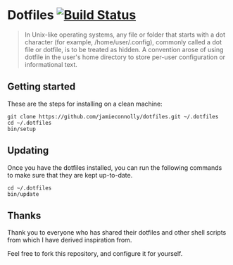 # Dotfiles [![Build Status](https://travis-ci.org/jamieconnolly/dotfiles.png?branch=master)](https://travis-ci.org/jamieconnolly/dotfiles)

> In Unix-like operating systems, any file or folder that starts with a dot
> character (for example, /home/user/.config), commonly called a dot file or
> dotfile, is to be treated as hidden.
> A convention arose of using dotfile in the user's home directory to store
> per-user configuration or informational text.

## Getting started

These are the steps for installing on a clean machine:

```
git clone https://github.com/jamieconnolly/dotfiles.git ~/.dotfiles
cd ~/.dotfiles
bin/setup
```

## Updating

Once you have the dotfiles installed, you can run the following commands to make
sure that they are kept up-to-date.

```
cd ~/.dotfiles
bin/update
```

## Thanks

Thank you to everyone who has shared their dotfiles and other shell scripts from
which I have derived inspiration from.

Feel free to fork this repository, and configure it for yourself.

